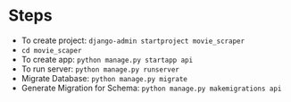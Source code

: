 # Steps

- To create project: `django-admin startproject movie_scraper`
- `cd movie_scaper`
- To create app: `python manage.py startapp api`
- To run server: `python manage.py runserver`
- Migrate Database: `python manage.py migrate`
- Generate Migration for Schema: `python manage.py makemigrations api`
